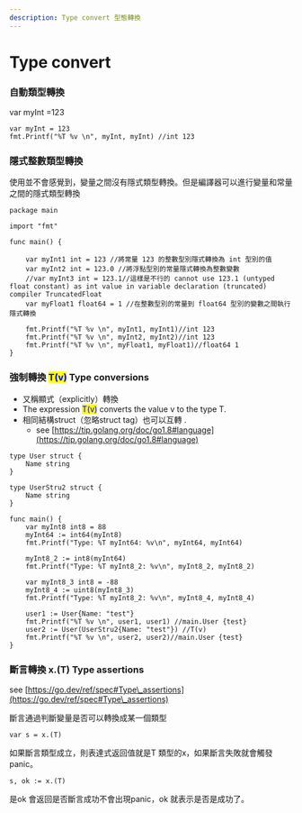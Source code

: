 ```yaml
---
description: Type convert 型態轉換
---
```


# Type convert

### 自動類型轉換&#x20;

var myInt =123

```
var myInt = 123
fmt.Printf("%T %v \n", myInt, myInt) //int 123 
```

### 隱式整數類型轉換&#x20;

使用並不會感覺到，變量之間沒有隱式類型轉換。但是編譯器可以進行變量和常量之間的隱式類型轉換&#x20;

```
package main

import "fmt"

func main() {

	var myInt1 int = 123 //將常量 123 的整數型別隱式轉換為 int 型別的值
	var myInt2 int = 123.0 //將浮點型別的常量隱式轉換為整數變數
	//var myInt3 int = 123.1//這樣是不行的 cannot use 123.1 (untyped float constant) as int value in variable declaration (truncated) compiler TruncatedFloat
	var myFloat1 float64 = 1 //在整數型別的常量到 float64 型別的變數之間執行隱式轉換

	fmt.Printf("%T %v \n", myInt1, myInt1)//int 123 
	fmt.Printf("%T %v \n", myInt2, myInt2)//int 123 
	fmt.Printf("%T %v \n", myFloat1, myFloat1)//float64 1 
}

```

### 強制轉換 <mark style="color:blue;">T(v)</mark> Type conversions &#x20;

* 又稱顯式（explicitly）轉換
* The expression <mark style="color:blue;">T(v)</mark> converts the value v to the type T.
* 相同結構struct（忽略struct tag）也可以互轉 . &#x20;
  * see [https://tip.golang.org/doc/go1.8#language](https://tip.golang.org/doc/go1.8#language)

```
type User struct {
	Name string
}

type UserStru2 struct {
	Name string
}

func main() {
	var myInt8 int8 = 88
	myInt64 := int64(myInt8)
	fmt.Printf("Type: %T myInt64: %v\n", myInt64, myInt64)

	myInt8_2 := int8(myInt64)
	fmt.Printf("Type: %T myInt8_2: %v\n", myInt8_2, myInt8_2)

	var myInt8_3 int8 = -88
	myInt8_4 := uint8(myInt8_3)
	fmt.Printf("Type: %T myInt8_2: %v\n", myInt8_4, myInt8_4)
	
	user1 := User{Name: "test"}
	fmt.Printf("%T %v \n", user1, user1) //main.User {test}
	user2 := User(UserStru2{Name: "test"}) //T(v)
	fmt.Printf("%T %v \n", user2, user2)//main.User {test}
}
```

### 斷言轉換 x.(T) Type assertions

see [https://go.dev/ref/spec#Type\_assertions](https://go.dev/ref/spec#Type\_assertions)

斷言通過判斷變量是否可以轉換成某一個類型

```
var s = x.(T)
```

如果斷言類型成立，則表達式返回值就是T 類型的x，如果斷言失敗就會觸發panic。

```
s, ok := x.(T)
```

是ok 會返回是否斷言成功不會出現panic，ok 就表示是否是成功了。
